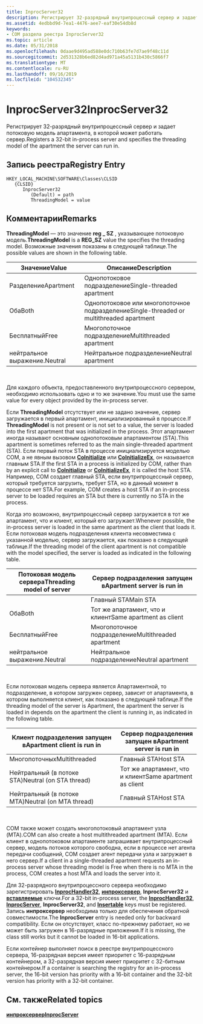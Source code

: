 ```yaml
---
title: InprocServer32
description: Регистрирует 32-разрядный внутрипроцессный сервер и задает потоковую модель апартамента, в которой может работать сервер.
ms.assetid: 4edbbd9d-7ea1-4476-aee7-eaf30e54db8d
keywords:
- COM раздела реестра InprocServer32
ms.topic: article
ms.date: 05/31/2018
ms.openlocfilehash: 0daae9d495ad588e0dc710b63fe7d7ae9f48c11d
ms.sourcegitcommit: 2d531328b6ed82d4ad971a45a5131b430c5866f7
ms.translationtype: MT
ms.contentlocale: ru-RU
ms.lasthandoff: 09/16/2019
ms.locfileid: "104532345"
---
```

# <a name="inprocserver32"></a><span data-ttu-id="8e4f7-104">InprocServer32</span><span class="sxs-lookup"><span data-stu-id="8e4f7-104">InprocServer32</span></span>

<span data-ttu-id="8e4f7-105">Регистрирует 32-разрядный внутрипроцессный сервер и задает потоковую модель апартамента, в которой может работать сервер.</span><span class="sxs-lookup"><span data-stu-id="8e4f7-105">Registers a 32-bit in-process server and specifies the threading model of the apartment the server can run in.</span></span>

## <a name="registry-entry"></a><span data-ttu-id="8e4f7-106">Запись реестра</span><span class="sxs-lookup"><span data-stu-id="8e4f7-106">Registry Entry</span></span>

```
HKEY_LOCAL_MACHINE\SOFTWARE\Classes\CLSID
   {CLSID}
      InprocServer32
         (Default) = path
         ThreadingModel = value
```

## <a name="remarks"></a><span data-ttu-id="8e4f7-107">Комментарии</span><span class="sxs-lookup"><span data-stu-id="8e4f7-107">Remarks</span></span>

<span data-ttu-id="8e4f7-108">**ThreadingModel** — это значение **reg \_ SZ** , указывающее потоковую модель.</span><span class="sxs-lookup"><span data-stu-id="8e4f7-108">**ThreadingModel** is a **REG\_SZ** value the specifies the threading model.</span></span> <span data-ttu-id="8e4f7-109">Возможные значения показаны в следующей таблице.</span><span class="sxs-lookup"><span data-stu-id="8e4f7-109">The possible values are shown in the following table.</span></span>



| <span data-ttu-id="8e4f7-110">Значение</span><span class="sxs-lookup"><span data-stu-id="8e4f7-110">Value</span></span>     | <span data-ttu-id="8e4f7-111">Описание</span><span class="sxs-lookup"><span data-stu-id="8e4f7-111">Description</span></span>                                |
|-----------|--------------------------------------------|
| <span data-ttu-id="8e4f7-112">Разделение</span><span class="sxs-lookup"><span data-stu-id="8e4f7-112">Apartment</span></span> | <span data-ttu-id="8e4f7-113">Однопотоковое подразделение</span><span class="sxs-lookup"><span data-stu-id="8e4f7-113">Single-threaded apartment</span></span>                  |
| <span data-ttu-id="8e4f7-114">Оба</span><span class="sxs-lookup"><span data-stu-id="8e4f7-114">Both</span></span>      | <span data-ttu-id="8e4f7-115">Однопотоковое или многопоточное подразделение</span><span class="sxs-lookup"><span data-stu-id="8e4f7-115">Single-threaded or multithreaded apartment</span></span> |
| <span data-ttu-id="8e4f7-116">Бесплатный</span><span class="sxs-lookup"><span data-stu-id="8e4f7-116">Free</span></span>      | <span data-ttu-id="8e4f7-117">Многопоточное подразделение</span><span class="sxs-lookup"><span data-stu-id="8e4f7-117">Multithreaded apartment</span></span>                    |
| <span data-ttu-id="8e4f7-118">нейтральное выражение.</span><span class="sxs-lookup"><span data-stu-id="8e4f7-118">Neutral</span></span>   | <span data-ttu-id="8e4f7-119">Нейтральное подразделение</span><span class="sxs-lookup"><span data-stu-id="8e4f7-119">Neutral apartment</span></span>                          |



 

<span data-ttu-id="8e4f7-120">Для каждого объекта, предоставленного внутрипроцессного сервером, необходимо использовать одно и то же значение.</span><span class="sxs-lookup"><span data-stu-id="8e4f7-120">You must use the same value for every object provided by the in-process server.</span></span>

<span data-ttu-id="8e4f7-121">Если **ThreadingModel** отсутствует или не задано значение, сервер загружается в первый апартамент, инициализированный в процессе.</span><span class="sxs-lookup"><span data-stu-id="8e4f7-121">If **ThreadingModel** is not present or is not set to a value, the server is loaded into the first apartment that was initialized in the process.</span></span> <span data-ttu-id="8e4f7-122">Этот апартамент иногда называют основным однопотоковым апартаментом (STA).</span><span class="sxs-lookup"><span data-stu-id="8e4f7-122">This apartment is sometimes referred to as the main single-threaded apartment (STA).</span></span> <span data-ttu-id="8e4f7-123">Если первый поток STA в процессе инициализируется моделью COM, а не явным вызовом [**CoInitialize**](/windows/desktop/api/Objbase/nf-objbase-coinitialize) или [**CoInitializeEx**](/windows/desktop/api/combaseapi/nf-combaseapi-coinitializeex), он называется главным STA.</span><span class="sxs-lookup"><span data-stu-id="8e4f7-123">If the first STA in a process is initialized by COM, rather than by an explicit call to [**CoInitialize**](/windows/desktop/api/Objbase/nf-objbase-coinitialize) or [**CoInitializeEx**](/windows/desktop/api/combaseapi/nf-combaseapi-coinitializeex), it is called the host STA.</span></span> <span data-ttu-id="8e4f7-124">Например, COM создает главный STA, если внутрипроцессный сервер, который требуется загрузить, требует STA, но в данный момент в процессе нет STA.</span><span class="sxs-lookup"><span data-stu-id="8e4f7-124">For example, COM creates a host STA if an in-process server to be loaded requires an STA but there is currently no STA in the process.</span></span>

<span data-ttu-id="8e4f7-125">Когда это возможно, внутрипроцессный сервер загружается в тот же апартамент, что и клиент, который его загружает.</span><span class="sxs-lookup"><span data-stu-id="8e4f7-125">Whenever possible, the in-process server is loaded in the same apartment as the client that loads it.</span></span> <span data-ttu-id="8e4f7-126">Если потоковая модель подразделения клиента несовместима с указанной моделью, сервер загружается, как показано в следующей таблице.</span><span class="sxs-lookup"><span data-stu-id="8e4f7-126">If the threading model of the client apartment is not compatible with the model specified, the server is loaded as indicated in the following table.</span></span>



| <span data-ttu-id="8e4f7-127">Потоковая модель сервера</span><span class="sxs-lookup"><span data-stu-id="8e4f7-127">Threading model of server</span></span> | <span data-ttu-id="8e4f7-128">Сервер подразделения запущен в</span><span class="sxs-lookup"><span data-stu-id="8e4f7-128">Apartment server is run in</span></span> |
|---------------------------|----------------------------|
| <not specified>     | <span data-ttu-id="8e4f7-129">Главный STA</span><span class="sxs-lookup"><span data-stu-id="8e4f7-129">Main STA</span></span>                   |
| <span data-ttu-id="8e4f7-130">Оба</span><span class="sxs-lookup"><span data-stu-id="8e4f7-130">Both</span></span>                      | <span data-ttu-id="8e4f7-131">Тот же апартамент, что и клиент</span><span class="sxs-lookup"><span data-stu-id="8e4f7-131">Same apartment as client</span></span>   |
| <span data-ttu-id="8e4f7-132">Бесплатный</span><span class="sxs-lookup"><span data-stu-id="8e4f7-132">Free</span></span>                      | <span data-ttu-id="8e4f7-133">Многопоточное подразделение</span><span class="sxs-lookup"><span data-stu-id="8e4f7-133">Multithreaded apartment</span></span>    |
| <span data-ttu-id="8e4f7-134">нейтральное выражение.</span><span class="sxs-lookup"><span data-stu-id="8e4f7-134">Neutral</span></span>                   | <span data-ttu-id="8e4f7-135">Нейтральное подразделение</span><span class="sxs-lookup"><span data-stu-id="8e4f7-135">Neutral apartment</span></span>          |



 

<span data-ttu-id="8e4f7-136">Если потоковая модель сервера является Апартаментной, то подразделение, в котором загружен сервер, зависит от апартамента, в котором выполняется клиент, как показано в следующей таблице.</span><span class="sxs-lookup"><span data-stu-id="8e4f7-136">If the threading model of the server is Apartment, the apartment the server is loaded in depends on the apartment the client is running in, as indicated in the following table.</span></span>



| <span data-ttu-id="8e4f7-137">Клиент подразделения запущен в</span><span class="sxs-lookup"><span data-stu-id="8e4f7-137">Apartment client is run in</span></span> | <span data-ttu-id="8e4f7-138">Сервер подразделения запущен в</span><span class="sxs-lookup"><span data-stu-id="8e4f7-138">Apartment server is run in</span></span> |
|----------------------------|----------------------------|
| <span data-ttu-id="8e4f7-139">Многопоточных</span><span class="sxs-lookup"><span data-stu-id="8e4f7-139">Multithreaded</span></span>              | <span data-ttu-id="8e4f7-140">Главный STA</span><span class="sxs-lookup"><span data-stu-id="8e4f7-140">Host STA</span></span>                   |
| <span data-ttu-id="8e4f7-141">Нейтральный (в потоке STA)</span><span class="sxs-lookup"><span data-stu-id="8e4f7-141">Neutral (on STA thread)</span></span>    | <span data-ttu-id="8e4f7-142">Тот же апартамент, что и клиент</span><span class="sxs-lookup"><span data-stu-id="8e4f7-142">Same apartment as client</span></span>   |
| <span data-ttu-id="8e4f7-143">Нейтральный (в потоке MTA)</span><span class="sxs-lookup"><span data-stu-id="8e4f7-143">Neutral (on MTA thread)</span></span>    | <span data-ttu-id="8e4f7-144">Главный STA</span><span class="sxs-lookup"><span data-stu-id="8e4f7-144">Host STA</span></span>                   |



 

<span data-ttu-id="8e4f7-145">COM также может создать многопотоковый апартамент узла (MTA).</span><span class="sxs-lookup"><span data-stu-id="8e4f7-145">COM can also create a host multithreaded apartment (MTA).</span></span> <span data-ttu-id="8e4f7-146">Если клиент в однопотоковом апартаменте запрашивает внутрипроцессный сервер, модель потоков которого свободна, если в процессе нет агента передачи сообщений, COM создает агент передачи узла и загружает в него сервер.</span><span class="sxs-lookup"><span data-stu-id="8e4f7-146">If a client in a single-threaded apartment requests an in-process server whose threading model is Free when there is no MTA in the process, COM creates a host MTA and loads the server into it.</span></span>

<span data-ttu-id="8e4f7-147">Для 32-разрядного внутрипроцессного сервера необходимо зарегистрировать [**InprocHandler32**](inprochandler32.md), [**инпроксервер**](inprocserver.md), **InprocServer32** и [**вставляемые**](insertable.md) ключи.</span><span class="sxs-lookup"><span data-stu-id="8e4f7-147">For a 32-bit in-process server, the [**InprocHandler32**](inprochandler32.md), [**InprocServer**](inprocserver.md), **InprocServer32**, and [**Insertable**](insertable.md) keys must be registered.</span></span> <span data-ttu-id="8e4f7-148">Запись **инпроксервер** необходима только для обеспечения обратной совместимости.</span><span class="sxs-lookup"><span data-stu-id="8e4f7-148">The **InprocServer** entry is needed only for backward compatibility.</span></span> <span data-ttu-id="8e4f7-149">Если он отсутствует, класс по-прежнему работает, но не может быть загружен в 16-разрядные приложения.</span><span class="sxs-lookup"><span data-stu-id="8e4f7-149">If it is missing, the class still works but it cannot be loaded in 16-bit applications.</span></span>

<span data-ttu-id="8e4f7-150">Если контейнер выполняет поиск в реестре внутрипроцессного сервера, 16-разрядная версия имеет приоритет с 16-разрядным контейнером, а 32-разрядная версия имеет приоритет с 32-битным контейнером.</span><span class="sxs-lookup"><span data-stu-id="8e4f7-150">If a container is searching the registry for an in-process server, the 16-bit version has priority with a 16-bit container and the 32-bit version has priority with a 32-bit container.</span></span>

## <a name="related-topics"></a><span data-ttu-id="8e4f7-151">См. также</span><span class="sxs-lookup"><span data-stu-id="8e4f7-151">Related topics</span></span>

<dl> <dt>

[<span data-ttu-id="8e4f7-152">**инпроксервер**</span><span class="sxs-lookup"><span data-stu-id="8e4f7-152">**InprocServer**</span></span>](inprocserver.md)
</dt> </dl>

 

 




